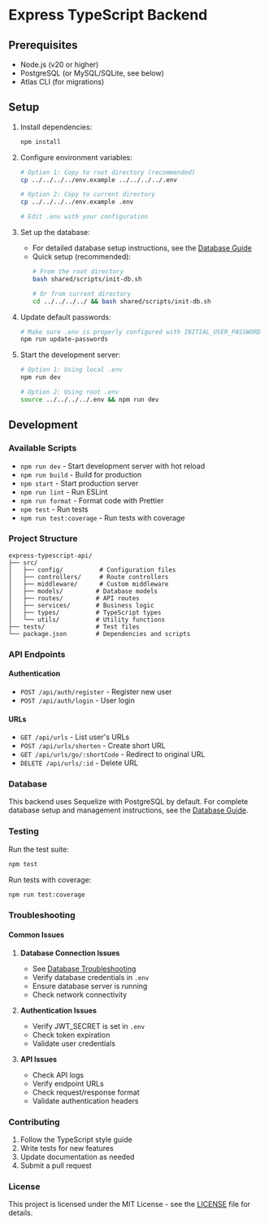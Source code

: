 # Express TypeScript Backend

## Prerequisites

- Node.js (v20 or higher)
- PostgreSQL (or MySQL/SQLite, see below)
- Atlas CLI (for migrations)

## Setup

1. Install dependencies:
   ```bash
   npm install
   ```

2. Configure environment variables:
   ```bash
   # Option 1: Copy to root directory (recommended)
   cp ../../../../env.example ../../../../.env
   
   # Option 2: Copy to current directory
   cp ../../../../env.example .env
   
   # Edit .env with your configuration
   ```

3. Set up the database:
   - For detailed database setup instructions, see the [Database Guide](../../../docs/database.md)
   - Quick setup (recommended):
     ```bash
     # From the root directory
     bash shared/scripts/init-db.sh
     
     # Or from current directory
     cd ../../../../ && bash shared/scripts/init-db.sh
     ```

4. Update default passwords:
   ```bash
   # Make sure .env is properly configured with INITIAL_USER_PASSWORD
   npm run update-passwords
   ```

5. Start the development server:
   ```bash
   # Option 1: Using local .env
   npm run dev
   
   # Option 2: Using root .env
   source ../../../../.env && npm run dev
   ```

## Development

### Available Scripts

- `npm run dev` - Start development server with hot reload
- `npm run build` - Build for production
- `npm start` - Start production server
- `npm run lint` - Run ESLint
- `npm run format` - Format code with Prettier
- `npm test` - Run tests
- `npm run test:coverage` - Run tests with coverage

### Project Structure

```
express-typescript-api/
├── src/
│   ├── config/          # Configuration files
│   ├── controllers/     # Route controllers
│   ├── middleware/      # Custom middleware
│   ├── models/         # Database models
│   ├── routes/         # API routes
│   ├── services/       # Business logic
│   ├── types/          # TypeScript types
│   └── utils/          # Utility functions
├── tests/              # Test files
└── package.json        # Dependencies and scripts
```

### API Endpoints

#### Authentication
- `POST /api/auth/register` - Register new user
- `POST /api/auth/login` - User login

#### URLs
- `GET /api/urls` - List user's URLs
- `POST /api/urls/shorten` - Create short URL
- `GET /api/urls/go/:shortCode` - Redirect to original URL
- `DELETE /api/urls/:id` - Delete URL

### Database

This backend uses Sequelize with PostgreSQL by default. For complete database setup and management instructions, see the [Database Guide](../../../docs/database.md).

### Testing

Run the test suite:
```bash
npm test
```

Run tests with coverage:
```bash
npm run test:coverage
```

### Troubleshooting

#### Common Issues

1. **Database Connection Issues**
   - See [Database Troubleshooting](../../../docs/database.md#troubleshooting)
   - Verify database credentials in `.env`
   - Ensure database server is running
   - Check network connectivity

2. **Authentication Issues**
   - Verify JWT_SECRET is set in `.env`
   - Check token expiration
   - Validate user credentials

3. **API Issues**
   - Check API logs
   - Verify endpoint URLs
   - Check request/response format
   - Validate authentication headers

### Contributing

1. Follow the TypeScript style guide
2. Write tests for new features
3. Update documentation as needed
4. Submit a pull request

### License

This project is licensed under the MIT License - see the [LICENSE](../../../../LICENSE) file for details. 